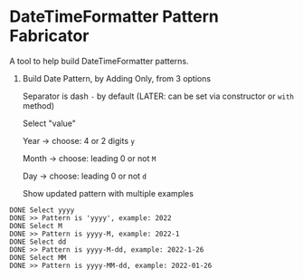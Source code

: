 # DateTimeFormatter Pattern Fabricator

A tool to help build DateTimeFormatter patterns.

1. Build Date Pattern, by Adding Only, from 3 options

    Separator is dash `-` by default (LATER: can be set via constructor or `with` method)

    Select "value"

      Year  -> choose: 4 or 2 digits `y`
      
      Month -> choose: leading 0 or not `M`
      
      Day   -> choose: leading 0 or not `d`

    Show updated pattern with multiple examples

```
DONE Select yyyy
DONE >> Pattern is 'yyyy', example: 2022
DONE Select M
DONE >> Pattern is yyyy-M, example: 2022-1
DONE Select dd
DONE >> Pattern is yyyy-M-dd, example: 2022-1-26
DONE Select MM
DONE >> Pattern is yyyy-MM-dd, example: 2022-01-26
```
